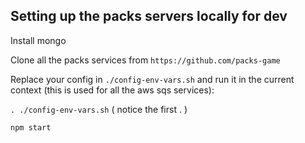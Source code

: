 Setting up the packs servers locally for dev
---

Install mongo

Clone all the packs services from ``https://github.com/packs-game``

Replace your config in ``./config-env-vars.sh`` and run it in the current context (this is used for all the aws sqs services):

``. ./config-env-vars.sh`` ( notice the first . )

``npm start``